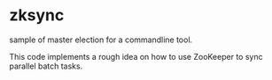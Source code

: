 # zksync
sample of master election for a commandline tool. 

This code implements a rough idea on how to use ZooKeeper to sync parallel batch tasks.
